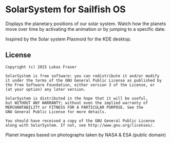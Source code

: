 SolarSystem for Sailfish OS
===========================

Displays the planetary positions of our solar system. Watch how the planets move over time by activating the animation or by jumping to a specific date.

Inspired by the Solar system Plasmoid for the KDE desktop.


License
-------

    Copyright (c) 2015 Lukas Fraser

    SolarSystem is free software: you can redistribute it and/or modify
    it under the terms of the GNU General Public License as published by
    the Free Software Foundation, either version 3 of the License, or
    (at your option) any later version.

    SolarSystem is distributed in the hope that it will be useful,
    but WITHOUT ANY WARRANTY; without even the implied warranty of
    MERCHANTABILITY or FITNESS FOR A PARTICULAR PURPOSE. See the
    GNU General Public License for more details.

    You should have received a copy of the GNU General Public License
    along with SolarSystem. If not, see http://www.gnu.org/licenses/.


Planet images based on photographs taken by NASA & ESA (public domain)